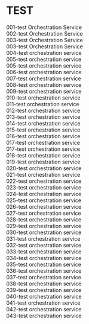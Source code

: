 # TEST


001-test Orchestration Service<br/>
002-test Orchestration Service<br/>
003-test Orchestration Service<br/>
003-test Orchestration Service<br/>
004-test orchestration service<br/>
005-test orchestration service<br/>
005-test orchestration service<br/>
006-test orchestration service<br/>
007-test orchestration service<br/>
008-test orchestration service<br/>
009-test orchestration service<br/>
010-test orchestration service<br/>
011-test orchestration service<br/>
012-test orchestration service<br/>
013-test orchestration service<br/>
014-test orchestration service<br/>
015-test orchestration service<br/>
016-test orchestration service<br/>
017-test orchestration service<br/>
017-test orchestration service<br/>
018-test orchestration service<br/>
019-test orchestration service<br/>
020-test orchestration service<br/>
021-test orchestration service<br/>
022-test orchestration service<br/>
023-test orchestration service<br/>
024-test orchestration service<br/>
025-test orchestration service<br/>
026-test orchestration service<br/>
027-test orchestration service<br/>
028-test orchestration service<br/>
029-test orchestration service<br/>
030-test orchestration service<br/>
031-test orchestration service<br/>
032-test orchestration service<br/>
033-test orchestration service<br/>
034-test orchestration service<br/>
035-test orchestration service<br/>
036-test orchestration service<br/>
037-test orchestration service<br/>
038-test orchestration service<br/>
039-test orchestration service<br/>
040-test orchestration service<br/>
041-test orchestration service<br/>
042-test orchestration service<br/>
043-test orchestration service<br/>





